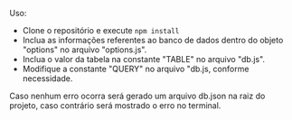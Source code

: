 Uso:
- Clone o repositório e execute `npm install`
- Inclua as informações referentes ao banco de dados dentro do objeto "options" no arquivo "options.js".
- Inclua o valor da tabela na constante "TABLE" no arquivo "db.js".
- Modifique a constante "QUERY" no arquivo "db.js, conforme necessidade.

Caso nenhum erro ocorra será gerado um arquivo db.json na raiz do projeto, caso contrário será mostrado o erro no terminal.